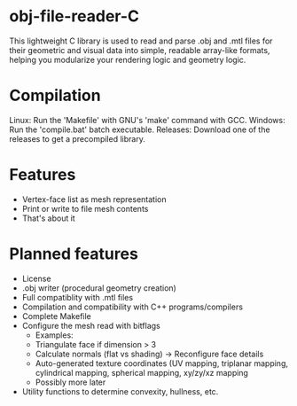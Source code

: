 # obj-file-reader-C
This lightweight C library is used to read and parse .obj and .mtl files for their geometric and visual data into simple, readable array-like formats, helping you modularize your rendering logic and geometry logic.

# Compilation
Linux: Run the 'Makefile' with GNU's 'make' command with GCC.
Windows: Run the 'compile.bat' batch executable.
Releases: Download one of the releases to get a precompiled library.

# Features
- Vertex-face list as mesh representation
- Print or write to file mesh contents
- That's about it

# Planned features
- License
- .obj writer (procedural geometry creation)
- Full compatiblity with .mtl files
- Compilation and compatibility with C++ programs/compilers
- Complete Makefile
- Configure the mesh read with bitflags
  - Examples:
  - Triangulate face if dimension > 3
  - Calculate normals (flat vs shading) -> Reconfigure face details
  - Auto-generated texture coordinates (UV mapping, triplanar mapping, cylindrical mapping, spherical mapping, xy/zy/xz mapping
  - Possibly more later
- Utility functions to determine convexity, hullness, etc.
